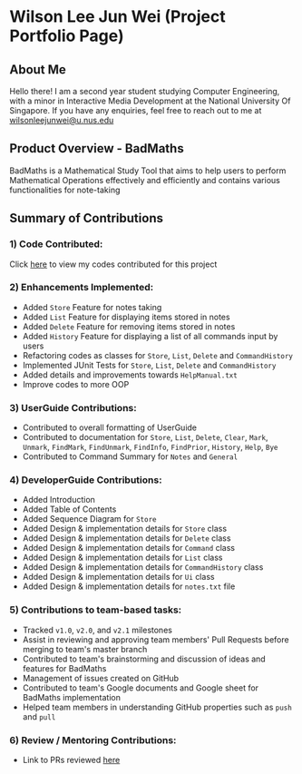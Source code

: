 # Wilson Lee Jun Wei (Project Portfolio Page)

## About Me
Hello there!
I am a second year student studying Computer Engineering, with a minor in Interactive Media Development at the National University Of Singapore.
If you have any enquiries, feel free to reach out to me at wilsonleejunwei@u.nus.edu 

## Product Overview - BadMaths
BadMaths is a Mathematical Study Tool that aims to help users to perform Mathematical Operations 
effectively and efficiently and contains various functionalities for note-taking

## Summary of Contributions
### 1) Code Contributed:
Click [here](https://nus-cs2113-ay2223s2.github.io/tp-dashboard/?search=WilsonLee&sort=groupTitle&sortWithin=title&timeframe=commit&mergegroup=&groupSelect=groupByAuthors&breakdown=true&checkedFileTypes=docs~functional-code~test-code~other&since=2023-02-17&tabOpen=true&tabType=authorship&zFR=false&tabAuthor=WilsonLee2000&tabRepo=AY2223S2-CS2113-F10-2%2Ftp%5Bmaster%5D&authorshipIsMergeGroup=false&authorshipFileTypes=docs~functional-code~test-code&authorshipIsBinaryFileTypeChecked=false&authorshipIsIgnoredFilesChecked=false)
to view my codes contributed for this project

### 2) Enhancements Implemented:
* Added `Store` Feature for notes taking
* Added `List` Feature for displaying items stored in notes
* Added `Delete` Feature for removing items stored in notes
* Added `History` Feature for displaying a list of all commands input by users
* Refactoring codes as classes for `Store`, `List`, `Delete` and `CommandHistory` 
* Implemented JUnit Tests for `Store`, `List`, `Delete` and `CommandHistory`
* Added details and improvements towards `HelpManual.txt`
* Improve codes to more OOP

### 3) UserGuide Contributions:
* Contributed to overall formatting of UserGuide
* Contributed to documentation for `Store`, `List`, `Delete`, `Clear`, `Mark`, `Unmark`,
`FindMark`, `FindUnmark`, `FindInfo`, `FindPrior`, `History`, `Help`, `Bye`
* Contributed to Command Summary for `Notes` and `General`

### 4) DeveloperGuide Contributions:
* Added Introduction
* Added Table of Contents 
* Added Sequence Diagram for `Store`
* Added Design & implementation details for `Store` class
* Added Design & implementation details for `Delete` class
* Added Design & implementation details for `Command` class
* Added Design & implementation details for `List` class
* Added Design & implementation details for `CommandHistory` class
* Added Design & implementation details for `Ui` class
* Added Design & implementation details for `notes.txt` file

### 5) Contributions to team-based tasks: 
* Tracked `v1.0`, `v2.0`, and `v2.1` milestones
* Assist in reviewing and approving team members' Pull Requests before merging to team's master branch
* Contributed to team's brainstorming and discussion of ideas and features for BadMaths
* Management of issues created on GitHub
* Contributed to team's Google documents and Google sheet for BadMaths implementation
* Helped team members in understanding GitHub properties such as `push` and `pull`

### 6) Review / Mentoring Contributions:
* Link to PRs reviewed [here](https://github.com/AY2223S2-CS2113-F10-2/tp/pulls?q=is%3Apr+reviewed-by%3AWilsonLee2000)
